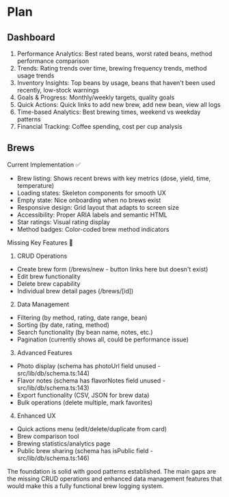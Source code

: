 # Plan

## Dashboard

1. Performance Analytics: Best rated beans, worst rated beans, method performance comparison
2. Trends: Rating trends over time, brewing frequency trends, method usage trends
3. Inventory Insights: Top beans by usage, beans that haven't been used recently, low-stock warnings
4. Goals & Progress: Monthly/weekly targets, quality goals
5. Quick Actions: Quick links to add new brew, add new bean, view all logs
6. Time-based Analytics: Best brewing times, weekend vs weekday patterns
7. Financial Tracking: Coffee spending, cost per cup analysis

## Brews

Current Implementation ✅

- Brew listing: Shows recent brews with key metrics (dose, yield, time, temperature)
- Loading states: Skeleton components for smooth UX
- Empty state: Nice onboarding when no brews exist
- Responsive design: Grid layout that adapts to screen size
- Accessibility: Proper ARIA labels and semantic HTML
- Star ratings: Visual rating display
- Method badges: Color-coded brew method indicators

Missing Key Features 🚧

1. CRUD Operations

- Create brew form (/brews/new - button links here but doesn't exist)
- Edit brew functionality
- Delete brew capability
- Individual brew detail pages (/brews/[id])

2. Data Management

- Filtering (by method, rating, date range, bean)
- Sorting (by date, rating, method)
- Search functionality (by bean name, notes, etc.)
- Pagination (currently shows all, could be performance issue)

3. Advanced Features

- Photo display (schema has photoUrl field unused - src/lib/db/schema.ts:144)
- Flavor notes (schema has flavorNotes field unused - src/lib/db/schema.ts:143)
- Export functionality (CSV, JSON for brew data)
- Bulk operations (delete multiple, mark favorites)

4. Enhanced UX

- Quick actions menu (edit/delete/duplicate from card)
- Brew comparison tool
- Brewing statistics/analytics page
- Public brew sharing (schema has isPublic field - src/lib/db/schema.ts:146)

The foundation is solid with good patterns established. The main gaps are the missing CRUD operations and enhanced data
management features that would make this a fully functional brew logging system.
